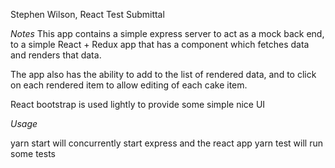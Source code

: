 Stephen Wilson, React Test Submittal

*Notes*
This app contains a simple express server to act as a mock back end, to a simple React + Redux app that
has a component which fetches data and renders that data.

The app also has the ability to add to the list of rendered data, and to click on each rendered item to allow editing of each cake item.

React bootstrap is used lightly to provide some simple nice UI

*Usage*

yarn start will concurrently start express and the react app
yarn test will run some tests